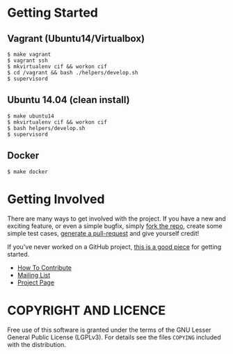 # Getting Started
## Vagrant (Ubuntu14/Virtualbox)
```
$ make vagrant
$ vagrant ssh
$ mkvirtualenv cif && workon cif
$ cd /vagrant && bash ./helpers/develop.sh
$ supervisord
```

## Ubuntu 14.04 (clean install)
```
$ make ubuntu14
$ mkvirtualenv cif && workon cif
$ bash helpers/develop.sh
$ supervisord
```
## Docker
```
$ make docker
```

# Getting Involved
There are many ways to get involved with the project. If you have a new and exciting feature, or even a simple bugfix, simply [fork the repo](https://help.github.com/articles/fork-a-repo), create some simple test cases, [generate a pull-request](https://help.github.com/articles/using-pull-requests) and give yourself credit!

If you've never worked on a GitHub project, [this is a good piece](https://guides.github.com/activities/contributing-to-open-source) for getting started.

* [How To Contribute](contributing.md)  
* [Mailing List](https://groups.google.com/forum/#!forum/ci-framework)  
* [Project Page](http://csirtgadgets.org/collective-intelligence-framework/)

# COPYRIGHT AND LICENCE
Free use of this software is granted under the terms of the GNU Lesser General Public License (LGPLv3). For details see the files `COPYING` included with the distribution.
